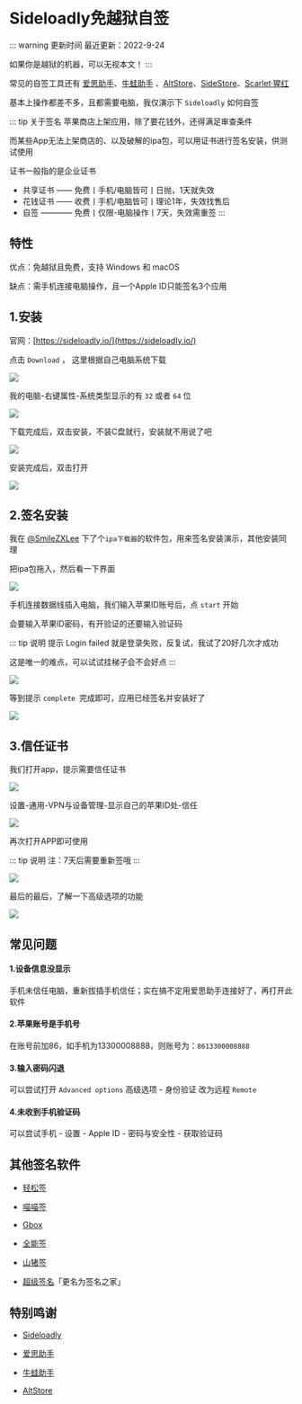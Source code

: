 # Sideloadly免越狱自签

::: warning 更新时间
最近更新：2022-9-24

如果你是越狱的机器，可以无视本文！
:::


常见的自签工具还有 [爱思助手](https://www.i4.cn/)、[牛蛙助手](https://www.ios222.com/) 、[AltStore](https://altstore.io/)、[SideStore](https://sidestore.io/)、[Scarlet·猩红](http://usescarlet.com/)

基本上操作都差不多，且都需要电脑，我仅演示下 `Sideloadly` 如何自签


::: tip 关于签名
苹果商店上架应用，除了要花钱外，还得满足审查条件

而某些App无法上架商店的、以及破解的ipa包，可以用证书进行签名安装，供测试使用

证书一般指的是企业证书

* 共享证书 —— 免费丨手机/电脑皆可丨日抛，1天就失效
* 花钱证书 —— 收费丨手机/电脑皆可丨理论1年，失效找售后
* 自签 ———— 免费丨仅限-电脑操作丨7天，失效需重签
:::





## 特性

优点：免越狱且免费，支持 Windows 和 macOS

缺点：需手机连接电脑操作，且一个Apple ID只能签名3个应用



## 1.安装


官网：[https://sideloadly.io/](https://sideloadly.io/)

点击 `Download` ， 这里根据自己电脑系统下载

![](./Sideloadly-01.png)

我的电脑-右键属性-系统类型显示的有 `32` 或者 `64` 位

![](./Sideloadly-02.png)


下载完成后，双击安装，不装C盘就行，安装就不用说了吧

![](./Sideloadly-03.png)


安装完成后，双击打开

![](./Sideloadly-04.png)




## 2.签名安装


我在 [@SmileZXLee](https://github.com/SmileZXLee/IpaDownloadTool) 下了个`ipa下载器`的软件包，用来签名安装演示，其他安装同理

把ipa包拖入，然后看一下界面

![](./Sideloadly-05.png)


手机连接数据线插入电脑，我们输入苹果ID账号后，点 `start` 开始

会要输入苹果ID密码，有开验证的还要输入验证码

::: tip 说明
提示 Login failed 就是登录失败，反复试，我试了20好几次才成功

这是唯一的难点，可以试试挂梯子会不会好点
:::

![](./Sideloadly-06.png)

等到提示 `complete `完成即可，应用已经签名并安装好了

![](./Sideloadly-07.png)




## 3.信任证书


我们打开app，提示需要信任证书

![](./Sideloadly-08.png)


设置-通用-VPN与设备管理-显示自己的苹果ID处-信任

![](./Sideloadly-09.png)

再次打开APP即可使用

::: tip 说明
注：7天后需要重新签哦
:::

![](./Sideloadly-10.png)


最后的最后，了解一下高级选项的功能


![](./Sideloadly-11.png)





## 常见问题


#### 1.设备信息没显示

手机未信任电脑，重新拔插手机信任；实在搞不定用爱思助手连接好了，再打开此软件



#### 2.苹果账号是手机号

在账号前加86，如手机为13300008888，则账号为：`8613300008888`



#### 3.输入密码闪退

可以尝试打开 `Advanced options` 高级选项 - 身份验证 改为远程 `Remote`



#### 4.未收到手机验证码

可以尝试手机 - 设置 - Apple ID - 密码与安全性 - 获取验证码






## 其他签名软件



* [轻松签](https://esign.yyyue.xyz/)

* [喵喵签](https://sign.mmqqq.com/)

* [Gbox](https://gbox.run/)

* [全能签](https://udid.nuosike.cn/sign/)

* [山猪签](https://www.shanzhuqian.com/)

* [超级签名](https://www.signhome.net/)「更名为签名之家」








## 特别鸣谢



* [Sideloadly](https://sideloadly.io/)

* [爱思助手](https://www.i4.cn/)

* [牛蛙助手](https://www.ios222.com/)

* [AltStore](https://altstore.io/)



